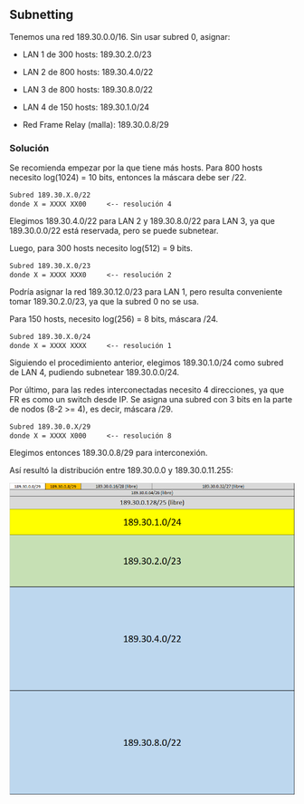 ## Subnetting
Tenemos una red 189.30.0.0/16. Sin usar subred 0, asignar:

- LAN 1 de 300 hosts: 189.30.2.0/23

- LAN 2 de 800 hosts: 189.30.4.0/22

- LAN 3 de 800 hosts: 189.30.8.0/22

- LAN 4 de 150 hosts: 189.30.1.0/24

- Red Frame Relay (malla): 189.30.0.8/29

### Solución
Se recomienda empezar por la que tiene más hosts. Para 800 hosts necesito log(1024) = 10 bits, entonces la máscara debe ser /22.

    Subred 189.30.X.0/22
    donde X = XXXX XX00     <-- resolución 4

Elegimos 189.30.4.0/22 para LAN 2 y 189.30.8.0/22 para LAN 3, ya que 189.30.0.0/22 está reservada, pero se puede subnetear.

Luego, para 300 hosts necesito log(512) = 9 bits.

    Subred 189.30.X.0/23
    donde X = XXXX XXX0     <-- resolución 2

Podría asignar la red 189.30.12.0/23 para LAN 1, pero resulta conveniente tomar 189.30.2.0/23, ya que la subred 0 no se usa.

Para 150 hosts, necesito log(256) = 8 bits, máscara /24.

    Subred 189.30.X.0/24
    donde X = XXXX XXXX     <-- resolución 1

Siguiendo el procedimiento anterior, elegimos 189.30.1.0/24 como subred de LAN 4, pudiendo subnetear 189.30.0.0/24.

Por último, para las redes interconectadas necesito 4 direcciones, ya que FR es como un switch desde IP. Se asigna una subred con 3 bits en la parte de nodos (8-2 >= 4), es decir, máscara /29.

    Subred 189.30.0.X/29
    donde X = XXXX X000     <-- resolución 8

Elegimos entonces 189.30.0.8/29 para interconexión.

Así resultó la distribución entre 189.30.0.0 y 189.30.0.11.255:

![](img5.png)